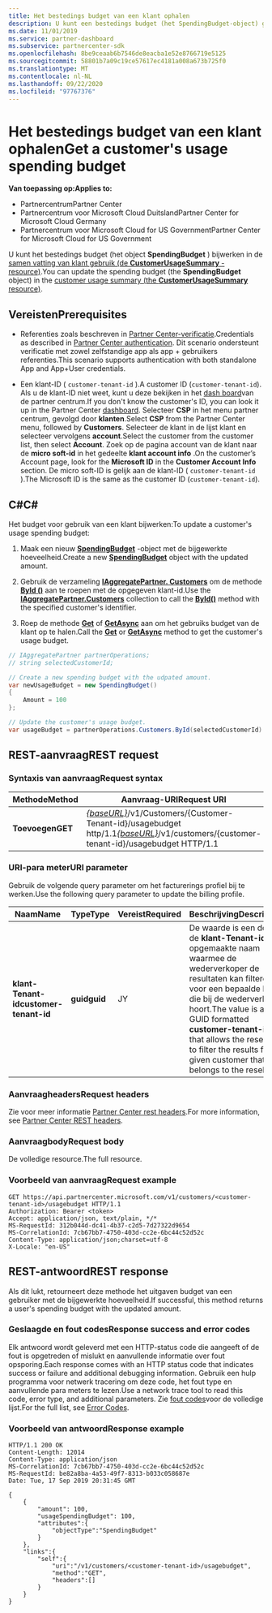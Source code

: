 ```yaml
---
title: Het bestedings budget van een klant ophalen
description: U kunt een bestedings budget (het SpendingBudget-object) gebruiken om een samen vatting van klant gebruik (de CustomerUsageSummary-resource) bij te werken.
ms.date: 11/01/2019
ms.service: partner-dashboard
ms.subservice: partnercenter-sdk
ms.openlocfilehash: 8be9ceaab6b7546de8eacba1e52e8766719e5125
ms.sourcegitcommit: 58801b7a09c19ce57617ec4181a008a673b725f0
ms.translationtype: MT
ms.contentlocale: nl-NL
ms.lasthandoff: 09/22/2020
ms.locfileid: "97767376"
---
```

# <a name="get-a-customers-usage-spending-budget"></a><span data-ttu-id="03b27-103">Het bestedings budget van een klant ophalen</span><span class="sxs-lookup"><span data-stu-id="03b27-103">Get a customer's usage spending budget</span></span>

<span data-ttu-id="03b27-104">**Van toepassing op:**</span><span class="sxs-lookup"><span data-stu-id="03b27-104">**Applies to:**</span></span>

- <span data-ttu-id="03b27-105">Partnercentrum</span><span class="sxs-lookup"><span data-stu-id="03b27-105">Partner Center</span></span>
- <span data-ttu-id="03b27-106">Partnercentrum voor Microsoft Cloud Duitsland</span><span class="sxs-lookup"><span data-stu-id="03b27-106">Partner Center for Microsoft Cloud Germany</span></span>
- <span data-ttu-id="03b27-107">Partnercentrum voor Microsoft Cloud for US Government</span><span class="sxs-lookup"><span data-stu-id="03b27-107">Partner Center for Microsoft Cloud for US Government</span></span>

<span data-ttu-id="03b27-108">U kunt het bestedings budget (het object **SpendingBudget** ) bijwerken in de [samen vatting van klant gebruik (de **CustomerUsageSummary** -resource)](customer-usage-resources.md#customerusagesummary).</span><span class="sxs-lookup"><span data-stu-id="03b27-108">You can update the spending budget (the **SpendingBudget** object) in the [customer usage summary (the **CustomerUsageSummary** resource)](customer-usage-resources.md#customerusagesummary).</span></span>

## <a name="prerequisites"></a><span data-ttu-id="03b27-109">Vereisten</span><span class="sxs-lookup"><span data-stu-id="03b27-109">Prerequisites</span></span>

- <span data-ttu-id="03b27-110">Referenties zoals beschreven in [Partner Center-verificatie](partner-center-authentication.md).</span><span class="sxs-lookup"><span data-stu-id="03b27-110">Credentials as described in [Partner Center authentication](partner-center-authentication.md).</span></span> <span data-ttu-id="03b27-111">Dit scenario ondersteunt verificatie met zowel zelfstandige app als app + gebruikers referenties.</span><span class="sxs-lookup"><span data-stu-id="03b27-111">This scenario supports authentication with both standalone App and App+User credentials.</span></span>

- <span data-ttu-id="03b27-112">Een klant-ID ( `customer-tenant-id` ).</span><span class="sxs-lookup"><span data-stu-id="03b27-112">A customer ID (`customer-tenant-id`).</span></span> <span data-ttu-id="03b27-113">Als u de klant-ID niet weet, kunt u deze bekijken in het [dash board](https://partner.microsoft.com/dashboard)van de partner centrum.</span><span class="sxs-lookup"><span data-stu-id="03b27-113">If you don't know the customer's ID, you can look it up in the Partner Center [dashboard](https://partner.microsoft.com/dashboard).</span></span> <span data-ttu-id="03b27-114">Selecteer **CSP** in het menu partner centrum, gevolgd door **klanten**.</span><span class="sxs-lookup"><span data-stu-id="03b27-114">Select **CSP** from the Partner Center menu, followed by **Customers**.</span></span> <span data-ttu-id="03b27-115">Selecteer de klant in de lijst klant en selecteer vervolgens **account**.</span><span class="sxs-lookup"><span data-stu-id="03b27-115">Select the customer from the customer list, then select **Account**.</span></span> <span data-ttu-id="03b27-116">Zoek op de pagina account van de klant naar de **micro soft-id** in het gedeelte **klant account info** .</span><span class="sxs-lookup"><span data-stu-id="03b27-116">On the customer’s Account page, look for the **Microsoft ID** in the **Customer Account Info** section.</span></span> <span data-ttu-id="03b27-117">De micro soft-ID is gelijk aan de klant-ID ( `customer-tenant-id` ).</span><span class="sxs-lookup"><span data-stu-id="03b27-117">The Microsoft ID is the same as the customer ID  (`customer-tenant-id`).</span></span>

## <a name="c"></a><span data-ttu-id="03b27-118">C\#</span><span class="sxs-lookup"><span data-stu-id="03b27-118">C\#</span></span>

<span data-ttu-id="03b27-119">Het budget voor gebruik van een klant bijwerken:</span><span class="sxs-lookup"><span data-stu-id="03b27-119">To update a customer's usage spending budget:</span></span>

1. <span data-ttu-id="03b27-120">Maak een nieuw [**SpendingBudget**](/dotnet/api/microsoft.store.partnercenter.models.usage.spendingbudget) -object met de bijgewerkte hoeveelheid.</span><span class="sxs-lookup"><span data-stu-id="03b27-120">Create a new [**SpendingBudget**](/dotnet/api/microsoft.store.partnercenter.models.usage.spendingbudget) object with the updated amount.</span></span>

2. <span data-ttu-id="03b27-121">Gebruik de verzameling [**IAggregatePartner. Customers**](/dotnet/api/microsoft.store.partnercenter.customers.icustomercollection) om de methode [**ById ()**](/dotnet/api/microsoft.store.partnercenter.customers.icustomercollection.byid) aan te roepen met de opgegeven klant-id.</span><span class="sxs-lookup"><span data-stu-id="03b27-121">Use the [**IAggregatePartner.Customers**](/dotnet/api/microsoft.store.partnercenter.customers.icustomercollection) collection to call the [**ById()**](/dotnet/api/microsoft.store.partnercenter.customers.icustomercollection.byid) method with the specified customer's identifier.</span></span>

3. <span data-ttu-id="03b27-122">Roep de methode [**Get**](/dotnet/api/microsoft.store.partnercenter.subscribedskus.icustomersubscribedskucollection.get) of [**GetAsync**](/dotnet/api/microsoft.store.partnercenter.subscribedskus.icustomersubscribedskucollection.getasync) aan om het gebruiks budget van de klant op te halen.</span><span class="sxs-lookup"><span data-stu-id="03b27-122">Call the [**Get**](/dotnet/api/microsoft.store.partnercenter.subscribedskus.icustomersubscribedskucollection.get) or [**GetAsync**](/dotnet/api/microsoft.store.partnercenter.subscribedskus.icustomersubscribedskucollection.getasync) method to get the customer's usage budget.</span></span>

``` csharp
// IAggregatePartner partnerOperations;
// string selectedCustomerId;

// Create a new spending budget with the udpated amount.
var newUsageBudget = new SpendingBudget()
{
    Amount = 100
};

// Update the customer's usage budget.
var usageBudget = partnerOperations.Customers.ById(selectedCustomerId).UsageBudget.Get();
```

## <a name="rest-request"></a><span data-ttu-id="03b27-123">REST-aanvraag</span><span class="sxs-lookup"><span data-stu-id="03b27-123">REST request</span></span>

### <a name="request-syntax"></a><span data-ttu-id="03b27-124">Syntaxis van aanvraag</span><span class="sxs-lookup"><span data-stu-id="03b27-124">Request syntax</span></span>

| <span data-ttu-id="03b27-125">Methode</span><span class="sxs-lookup"><span data-stu-id="03b27-125">Method</span></span>    | <span data-ttu-id="03b27-126">Aanvraag-URI</span><span class="sxs-lookup"><span data-stu-id="03b27-126">Request URI</span></span>                                                                                             |
|-----------|---------------------------------------------------------------------------------------------------------|
| <span data-ttu-id="03b27-127">**Toevoegen**</span><span class="sxs-lookup"><span data-stu-id="03b27-127">**GET**</span></span> | <span data-ttu-id="03b27-128">[*{baseURL}*](partner-center-rest-urls.md)/v1/Customers/{Customer-Tenant-id}/usagebudget http/1.1</span><span class="sxs-lookup"><span data-stu-id="03b27-128">[*{baseURL}*](partner-center-rest-urls.md)/v1/customers/{customer-tenant-id}/usagebudget  HTTP/1.1</span></span> |

### <a name="uri-parameter"></a><span data-ttu-id="03b27-129">URI-para meter</span><span class="sxs-lookup"><span data-stu-id="03b27-129">URI parameter</span></span>

<span data-ttu-id="03b27-130">Gebruik de volgende query parameter om het facturerings profiel bij te werken.</span><span class="sxs-lookup"><span data-stu-id="03b27-130">Use the following query parameter to update the billing profile.</span></span>

| <span data-ttu-id="03b27-131">Naam</span><span class="sxs-lookup"><span data-stu-id="03b27-131">Name</span></span>                   | <span data-ttu-id="03b27-132">Type</span><span class="sxs-lookup"><span data-stu-id="03b27-132">Type</span></span>     | <span data-ttu-id="03b27-133">Vereist</span><span class="sxs-lookup"><span data-stu-id="03b27-133">Required</span></span> | <span data-ttu-id="03b27-134">Beschrijving</span><span class="sxs-lookup"><span data-stu-id="03b27-134">Description</span></span>                                                                                                                                            |
|------------------------|----------|----------|--------------------------------------------------------------------------------------------------------------------------------------------------------|
| <span data-ttu-id="03b27-135">**klant-Tenant-id**</span><span class="sxs-lookup"><span data-stu-id="03b27-135">**customer-tenant-id**</span></span> | <span data-ttu-id="03b27-136">**guid**</span><span class="sxs-lookup"><span data-stu-id="03b27-136">**guid**</span></span> | <span data-ttu-id="03b27-137">J</span><span class="sxs-lookup"><span data-stu-id="03b27-137">Y</span></span>        | <span data-ttu-id="03b27-138">De waarde is een door de **klant-Tenant-id** opgemaakte naam waarmee de wederverkoper de resultaten kan filteren voor een bepaalde klant die bij de wederverkoper hoort.</span><span class="sxs-lookup"><span data-stu-id="03b27-138">The value is a GUID formatted **customer-tenant-id** that allows the reseller to filter the results for a given customer that belongs to the reseller.</span></span> |

### <a name="request-headers"></a><span data-ttu-id="03b27-139">Aanvraagheaders</span><span class="sxs-lookup"><span data-stu-id="03b27-139">Request headers</span></span>

<span data-ttu-id="03b27-140">Zie voor meer informatie [Partner Center rest headers](headers.md).</span><span class="sxs-lookup"><span data-stu-id="03b27-140">For more information, see [Partner Center REST headers](headers.md).</span></span>

### <a name="request-body"></a><span data-ttu-id="03b27-141">Aanvraagbody</span><span class="sxs-lookup"><span data-stu-id="03b27-141">Request body</span></span>

<span data-ttu-id="03b27-142">De volledige resource.</span><span class="sxs-lookup"><span data-stu-id="03b27-142">The full resource.</span></span>

### <a name="request-example"></a><span data-ttu-id="03b27-143">Voorbeeld van aanvraag</span><span class="sxs-lookup"><span data-stu-id="03b27-143">Request example</span></span>

```http
GET https://api.partnercenter.microsoft.com/v1/customers/<customer-tenant-id>/usagebudget HTTP/1.1
Authorization: Bearer <token>
Accept: application/json, text/plain, */*
MS-RequestId: 312b044d-dc41-4b37-c2d5-7d27322d9654
MS-CorrelationId: 7cb67bb7-4750-403d-cc2e-6bc44c52d52c
Content-Type: application/json;charset=utf-8
X-Locale: "en-US"
```

## <a name="rest-response"></a><span data-ttu-id="03b27-144">REST-antwoord</span><span class="sxs-lookup"><span data-stu-id="03b27-144">REST response</span></span>

<span data-ttu-id="03b27-145">Als dit lukt, retourneert deze methode het uitgaven budget van een gebruiker met de bijgewerkte hoeveelheid.</span><span class="sxs-lookup"><span data-stu-id="03b27-145">If successful, this method returns a user's spending budget with the updated amount.</span></span>

### <a name="response-success-and-error-codes"></a><span data-ttu-id="03b27-146">Geslaagde en fout codes</span><span class="sxs-lookup"><span data-stu-id="03b27-146">Response success and error codes</span></span>

<span data-ttu-id="03b27-147">Elk antwoord wordt geleverd met een HTTP-status code die aangeeft of de fout is opgetreden of mislukt en aanvullende informatie over fout opsporing.</span><span class="sxs-lookup"><span data-stu-id="03b27-147">Each response comes with an HTTP status code that indicates success or failure and additional debugging information.</span></span> <span data-ttu-id="03b27-148">Gebruik een hulp programma voor netwerk tracering om deze code, het fout type en aanvullende para meters te lezen.</span><span class="sxs-lookup"><span data-stu-id="03b27-148">Use a network trace tool to read this code, error type, and additional parameters.</span></span> <span data-ttu-id="03b27-149">Zie [fout codes](error-codes.md)voor de volledige lijst.</span><span class="sxs-lookup"><span data-stu-id="03b27-149">For the full list, see [Error Codes](error-codes.md).</span></span>

### <a name="response-example"></a><span data-ttu-id="03b27-150">Voorbeeld van antwoord</span><span class="sxs-lookup"><span data-stu-id="03b27-150">Response example</span></span>

```http
HTTP/1.1 200 OK
Content-Length: 12014
Content-Type: application/json
MS-CorrelationId: 7cb67bb7-4750-403d-cc2e-6bc44c52d52c
MS-RequestId: be82a8ba-4a53-49f7-8313-b033c058687e
Date: Tue, 17 Sep 2019 20:31:45 GMT

{
    {
        "amount": 100,
        "usageSpendingBudget": 100,
        "attributes":{
            "objectType":"SpendingBudget"
        }
    },
    "links":{
        "self":{
            "uri":"/v1/customers/<customer-tenant-id>/usagebudget",
            "method":"GET",
            "headers":[]
        }
    }
}
```
